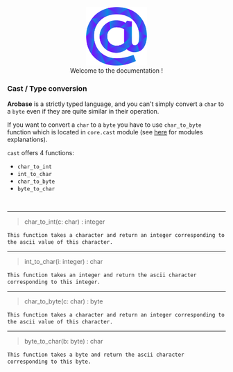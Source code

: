 <div align="center">
    <img width="140px" src="../../others/logo.png"/><br/>
    Welcome to the documentation !
</div>


### Cast / Type conversion

**Arobase** is a strictly typed language, and you can't simply convert a `char` to a `byte` even if they are quite similar in their operation.

If you want to convert a `char` to a `byte` you have to use `char_to_byte` function which is located in `core.cast` module (see [here](../basics/module.md) for modules explanations).

`cast` offers 4 functions:

* `char_to_int`
* `int_to_char`
* `char_to_byte`
* `byte_to_char`

<br/>

---
> char_to_int(c: char) : integer

    This function takes a character and return an integer corresponding to the ascii value of this character.
---
> int_to_char(i: integer) : char

    This function takes an integer and return the ascii character corresponding to this integer.
---
> char_to_byte(c: char) : byte

    This function takes a character and return an integer corresponding to the ascii value of this character.
---
> byte_to_char(b: byte) : char

    This function takes a byte and return the ascii character corresponding to this byte.
